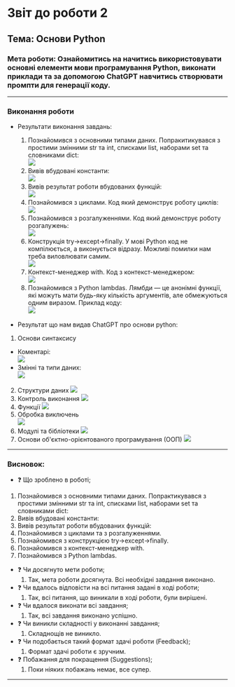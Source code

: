 # Звіт до роботи 2
## Тема: Основи Python
### Мета роботи: Ознайомитись на начитись використовувати основні елементи мови програмування Python, виконати приклади та за допомогою ChatGPT навчитись створювати промпти для генерації коду.

---
### Виконання роботи
* Результати виконання завдань:
    1. Познайомився з основними типами даних. Попракитикувався з простими змінними str та int, списками list, наборами set та словниками dict:      
    ![](./images/1_image.png)
    2. Вивів вбудовані константи:     
    ![](./images/2_image.png)
    3. Вивів результат роботи вбудованих функцій:     
    ![](./images/3_image.png)
    4. Познайомився з циклами. Код який демонструє роботу циклів:    
    ![](./images/4_image.png)
    5. Познайомився з розгалуженнями. Код який демонструє роботу розгалужень:    
    ![](./images/5_image.png)
    6. Конструкція try->except->finally. У мові Python код не компілюється, а виконується відразу. Можливі помилки нам треба виловлювати самим.     
    ![](./images/6_image.png)
    7. Контекст-менеджер with. Код з контекст-менеджером:     
    ![](./images/7_image.png)
    8. Познайомився з Python lambdas. Лямбди — це анонімні функції, які можуть мати будь-яку кількість аргументів, але обмежуються одним виразом. Приклад коду:        
    ![](./images/8_image.png)
    

* Результат що нам видав ChatGPT про основи python:
1. Основи синтаксису
- Коментарі:   
![](./base_img/1_image.png)
- Змінні та типи даних:  
![](./base_img/2_image.png)
2. Структури даних 
![](./base_img/3_image.png)
3. Контроль виконання 
![](./base_img/4_image.png)
4. Функції 
![](./base_img/5_image.png)
5. Обробка виключень   
![](./base_img/6_image.png)
6. Модулі та бібліотеки 
![](./base_img/7_image.png)
7. Основи об'єктно-орієнтованого програмування (ООП) 
![](./base_img/8_image.png)

---
### Висновок:

- :question: Що зроблено в роботі;
1. Познайомився з основними типами даних. Попрактикувався з простими змінними str та int, списками list, наборами set та словниками dict:
2. Вивів вбудовані константи:
3. Вивів результат роботи вбудованих функцій:
4. Познайомився з циклами та з розгалуженнями.
5. Познайомився з конструкцією try->except->finally. 
6. Познайомився з контекст-менеджер with. 
7. Познайомився з Python lambdas. 
- :question: Чи досягнуто мети роботи;
    1. Так, мета роботи досягнута. Всі необхідні завдання виконано.
- :question: Чи вдалось відповісти на всі питання задані в ході роботи;
    1. Так, всі питання, що виникали в ході роботи, були вирішені.
- :question: Чи вдалося виконати всі завдання;
    1. Так, всі завдання виконано успішно.
- :question: Чи виникли складності у виконанні завдання;
    1. Складнощів не виникло. 
- :question: Чи подобається такий формат здачі роботи (Feedback);
    1. Формат здачі роботи є зручним.
- :question: Побажання для покращення (Suggestions);
    1. Поки ніяких побажань немає, все супер.

---